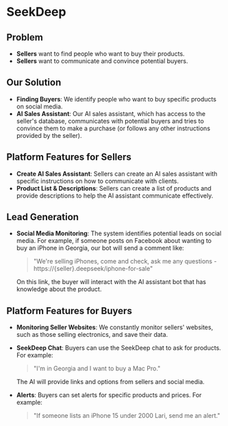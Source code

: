 # SeekDeep

## Problem
- **Sellers** want to find people who want to buy their products.
- **Sellers** want to communicate and convince potential buyers.

## Our Solution
- **Finding Buyers**: We identify people who want to buy specific products on social media.
- **AI Sales Assistant**: Our AI sales assistant, which has access to the seller's database, communicates with potential buyers and tries to convince them to make a purchase (or follows any other instructions provided by the seller).

## Platform Features for Sellers
- **Create AI Sales Assistant**: Sellers can create an AI sales assistant with specific instructions on how to communicate with clients.
- **Product List & Descriptions**: Sellers can create a list of products and provide descriptions to help the AI assistant communicate effectively.

## Lead Generation
- **Social Media Monitoring**: The system identifies potential leads on social media. For example, if someone posts on Facebook about wanting to buy an iPhone in Georgia, our bot will send a comment like: 
  > "We're selling iPhones, come and check, ask me any questions - https://{seller}.deepseek/iphone-for-sale"
  
  On this link, the buyer will interact with the AI assistant bot that has knowledge about the product.

## Platform Features for Buyers
- **Monitoring Seller Websites**: We constantly monitor sellers' websites, such as those selling electronics, and save their data.
- **SeekDeep Chat**: Buyers can use the SeekDeep chat to ask for products. For example:
  > "I'm in Georgia and I want to buy a Mac Pro."
  
  The AI will provide links and options from sellers and social media.
- **Alerts**: Buyers can set alerts for specific products and prices. For example:
  > "If someone lists an iPhone 15 under 2000 Lari, send me an alert."

